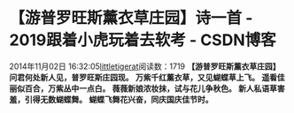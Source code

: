 # 【游普罗旺斯薰衣草庄园】诗一首 - 2019跟着小虎玩着去软考 - CSDN博客
2014年11月02日 16:32:05[littletigerat](https://me.csdn.net/littletigerat)阅读数：1719
**【游普罗旺斯薰衣草庄园】**
**问君何处新人见，普罗旺斯庄园现。**
**万紫千红薰衣草，又见蝴蝶草上飞。**
**遥看佳丽似百合，万紫丛中一点白。**
**薇薇新娘浓妆抹，试与花儿争秋色。**
**新人私语草害羞，引得无数蝴蝶舞。**
**蝴蝶飞舞花兴奋，同庆国庆佳节时。**
